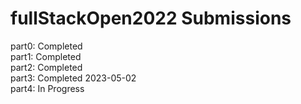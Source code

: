# fullStackOpen2022 Submissions 
part0: Completed <br />
part1: Completed <br />
part2: Completed <br />
part3: Completed 2023-05-02 <br />
part4: In Progress



